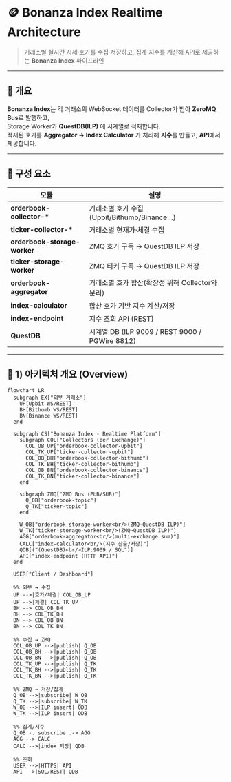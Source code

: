 # 🪙 Bonanza Index Realtime Architecture

> 거래소별 실시간 시세·호가를 수집·저장하고, 집계 지수를 계산해 API로 제공하는 **Bonanza Index** 파이프라인

---

## 📖 개요

**Bonanza Index**는 각 거래소의 WebSocket 데이터를 Collector가 받아 **ZeroMQ Bus**로 발행하고,  
Storage Worker가 **QuestDB(ILP)** 에 시계열로 적재합니다.  
적재된 호가를 **Aggregator → Index Calculator** 가 처리해 **지수**를 만들고, **API**에서 제공합니다.

---

## 🧩 구성 요소

| 모듈 | 설명 |
|---|---|
| **orderbook-collector-\*** | 거래소별 호가 수집 (Upbit/Bithumb/Binance…) |
| **ticker-collector-\*** | 거래소별 현재가·체결 수집 |
| **orderbook-storage-worker** | ZMQ 호가 구독 → QuestDB ILP 저장 |
| **ticker-storage-worker** | ZMQ 티커 구독 → QuestDB ILP 저장 |
| **orderbook-aggregator** | 거래소별 호가 합산(확장성 위해 Collector와 분리) |
| **index-calculator** | 합산 호가 기반 지수 계산/저장 |
| **index-endpoint** | 지수 조회 API (REST) |
| **QuestDB** | 시계열 DB (ILP 9009 / REST 9000 / PGWire 8812) |

---

## 🧱 1) 아키텍처 개요 (Overview)

```mermaid
flowchart LR
  subgraph EX["외부 거래소"]
    UP[Upbit WS/REST]
    BH[Bithumb WS/REST]
    BN[Binance WS/REST]
  end

  subgraph CS["Bonanza Index - Realtime Platform"]
    subgraph COL["Collectors (per Exchange)"]
      COL_OB_UP["orderbook-collector-upbit"]
      COL_TK_UP["ticker-collector-upbit"]
      COL_OB_BH["orderbook-collector-bithumb"]
      COL_TK_BH["ticker-collector-bithumb"]
      COL_OB_BN["orderbook-collector-binance"]
      COL_TK_BN["ticker-collector-binance"]
    end

    subgraph ZMQ["ZMQ Bus (PUB/SUB)"]
      Q_OB["orderbook-topic"]
      Q_TK["ticker-topic"]
    end

    W_OB["orderbook-storage-worker<br/>(ZMQ→QuestDB ILP)"]
    W_TK["ticker-storage-worker<br/>(ZMQ→QuestDB ILP)"]
    AGG["orderbook-aggregator<br/>(multi-exchange sum)"]
    CALC["index-calculator<br/>(지수 산출/저장)"]
    QDB[("(QuestDB)<br/>ILP:9009 / SQL")]
    API["index-endpoint (HTTP API)"]
  end

  USER["Client / Dashboard"]

  %% 외부 → 수집
  UP -->|호가/체결| COL_OB_UP
  UP -->|체결| COL_TK_UP
  BH --> COL_OB_BH
  BH --> COL_TK_BH
  BN --> COL_OB_BN
  BN --> COL_TK_BN

  %% 수집 → ZMQ
  COL_OB_UP -->|publish| Q_OB
  COL_OB_BH -->|publish| Q_OB
  COL_OB_BN -->|publish| Q_OB
  COL_TK_UP -->|publish| Q_TK
  COL_TK_BH -->|publish| Q_TK
  COL_TK_BN -->|publish| Q_TK

  %% ZMQ → 저장/집계
  Q_OB -->|subscribe| W_OB
  Q_TK -->|subscribe| W_TK
  W_OB -->|ILP insert| QDB
  W_TK -->|ILP insert| QDB

  %% 집계/지수
  Q_OB -. subscribe .-> AGG
  AGG --> CALC
  CALC -->|index 저장| QDB

  %% 조회
  USER -->|HTTPS| API
  API -->|SQL/REST| QDB

